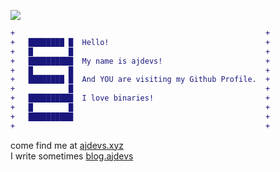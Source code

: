 
![](https://komarev.com/ghpvc/?username=bhawnaniankit)
<br/>

```diff
+                                                        +
+   ████████ █  Hello!                                   +
+   █        █                                           +
+   ██████████  My name is ajdevs!                       +
+   █        █                                           +
+   ████████ █  And YOU are visiting my Github Profile.  +
+            █                                           +
+   ██████████  I love binaries!                         +
+   █        █                                           +
+   ██████████                                           +
+                                                        +
```

come find me at [ajdevs.xyz](https://ajdevs.xyz) <br/>
I write sometimes [blog.ajdevs](https://blog.ajdevs,xyz)
